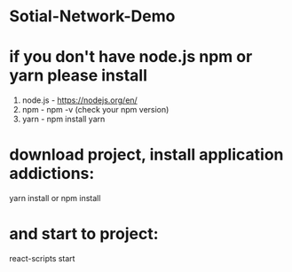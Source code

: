 # Sotial-Network-Demo

# if you don't have node.js npm or yarn please install
1) node.js - https://nodejs.org/en/
2) npm - npm -v (check your npm version)
3) yarn - npm install yarn

# download project, install application addictions:
yarn install
or
npm install

# and start to project:
react-scripts start

 
